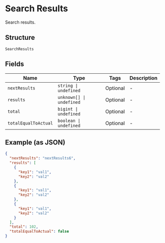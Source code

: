 
# Search Results

Search results.

## Structure

`SearchResults`

## Fields

| Name | Type | Tags | Description |
|  --- | --- | --- | --- |
| `nextResults` | `string \| undefined` | Optional | - |
| `results` | `unknown[] \| undefined` | Optional | - |
| `total` | `bigint \| undefined` | Optional | - |
| `totalEqualToActual` | `boolean \| undefined` | Optional | - |

## Example (as JSON)

```json
{
  "nextResults": "nextResults6",
  "results": [
    {
      "key1": "val1",
      "key2": "val2"
    },
    {
      "key1": "val1",
      "key2": "val2"
    },
    {
      "key1": "val1",
      "key2": "val2"
    }
  ],
  "total": 102,
  "totalEqualToActual": false
}
```

